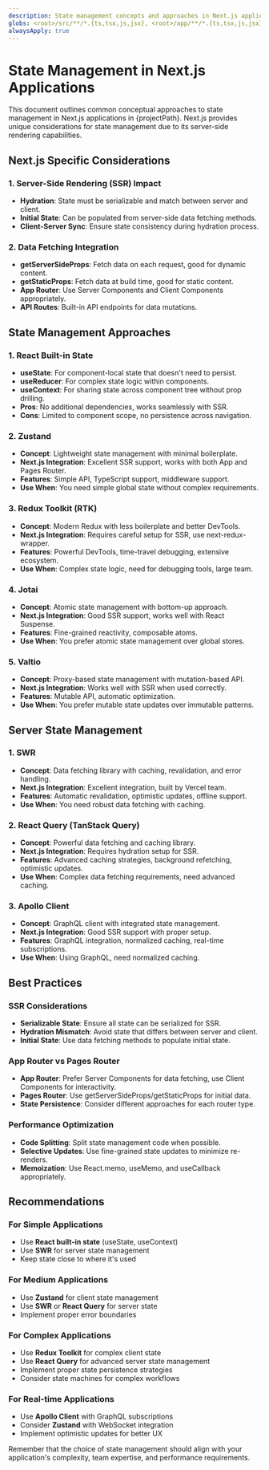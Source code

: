 ```yaml
---
description: State management concepts and approaches in Next.js applications
globs: <root>/src/**/*.{ts,tsx,js,jsx}, <root>/app/**/*.{ts,tsx,js,jsx}, <root>/pages/**/*.{ts,tsx,js,jsx}
alwaysApply: true
---
```


# State Management in Next.js Applications

This document outlines common conceptual approaches to state management in Next.js applications in {projectPath}. Next.js provides unique considerations for state management due to its server-side rendering capabilities.

## Next.js Specific Considerations

### 1. Server-Side Rendering (SSR) Impact

-   **Hydration**: State must be serializable and match between server and client.
-   **Initial State**: Can be populated from server-side data fetching methods.
-   **Client-Server Sync**: Ensure state consistency during hydration process.

### 2. Data Fetching Integration

-   **getServerSideProps**: Fetch data on each request, good for dynamic content.
-   **getStaticProps**: Fetch data at build time, good for static content.
-   **App Router**: Use Server Components and Client Components appropriately.
-   **API Routes**: Built-in API endpoints for data mutations.

## State Management Approaches

### 1. React Built-in State

-   **useState**: For component-local state that doesn't need to persist.
-   **useReducer**: For complex state logic within components.
-   **useContext**: For sharing state across component tree without prop drilling.
-   **Pros**: No additional dependencies, works seamlessly with SSR.
-   **Cons**: Limited to component scope, no persistence across navigation.

### 2. Zustand

-   **Concept**: Lightweight state management with minimal boilerplate.
-   **Next.js Integration**: Excellent SSR support, works with both App and Pages Router.
-   **Features**: Simple API, TypeScript support, middleware support.
-   **Use When**: You need simple global state without complex requirements.

### 3. Redux Toolkit (RTK)

-   **Concept**: Modern Redux with less boilerplate and better DevTools.
-   **Next.js Integration**: Requires careful setup for SSR, use next-redux-wrapper.
-   **Features**: Powerful DevTools, time-travel debugging, extensive ecosystem.
-   **Use When**: Complex state logic, need for debugging tools, large team.

### 4. Jotai

-   **Concept**: Atomic state management with bottom-up approach.
-   **Next.js Integration**: Good SSR support, works well with React Suspense.
-   **Features**: Fine-grained reactivity, composable atoms.
-   **Use When**: You prefer atomic state management over global stores.

### 5. Valtio

-   **Concept**: Proxy-based state management with mutation-based API.
-   **Next.js Integration**: Works well with SSR when used correctly.
-   **Features**: Mutable API, automatic optimization.
-   **Use When**: You prefer mutable state updates over immutable patterns.

## Server State Management

### 1. SWR

-   **Concept**: Data fetching library with caching, revalidation, and error handling.
-   **Next.js Integration**: Excellent integration, built by Vercel team.
-   **Features**: Automatic revalidation, optimistic updates, offline support.
-   **Use When**: You need robust data fetching with caching.

### 2. React Query (TanStack Query)

-   **Concept**: Powerful data fetching and caching library.
-   **Next.js Integration**: Requires hydration setup for SSR.
-   **Features**: Advanced caching strategies, background refetching, optimistic updates.
-   **Use When**: Complex data fetching requirements, need advanced caching.

### 3. Apollo Client

-   **Concept**: GraphQL client with integrated state management.
-   **Next.js Integration**: Good SSR support with proper setup.
-   **Features**: GraphQL integration, normalized caching, real-time subscriptions.
-   **Use When**: Using GraphQL, need normalized caching.

## Best Practices

### SSR Considerations

-   **Serializable State**: Ensure all state can be serialized for SSR.
-   **Hydration Mismatch**: Avoid state that differs between server and client.
-   **Initial State**: Use data fetching methods to populate initial state.

### App Router vs Pages Router

-   **App Router**: Prefer Server Components for data fetching, use Client Components for interactivity.
-   **Pages Router**: Use getServerSideProps/getStaticProps for initial data.
-   **State Persistence**: Consider different approaches for each router type.

### Performance Optimization

-   **Code Splitting**: Split state management code when possible.
-   **Selective Updates**: Use fine-grained state updates to minimize re-renders.
-   **Memoization**: Use React.memo, useMemo, and useCallback appropriately.

## Recommendations

### For Simple Applications

-   Use **React built-in state** (useState, useContext)
-   Use **SWR** for server state management
-   Keep state close to where it's used

### For Medium Applications

-   Use **Zustand** for client state management
-   Use **SWR** or **React Query** for server state
-   Implement proper error boundaries

### For Complex Applications

-   Use **Redux Toolkit** for complex client state
-   Use **React Query** for advanced server state management
-   Implement proper state persistence strategies
-   Consider state machines for complex workflows

### For Real-time Applications

-   Use **Apollo Client** with GraphQL subscriptions
-   Consider **Zustand** with WebSocket integration
-   Implement optimistic updates for better UX

Remember that the choice of state management should align with your application's complexity, team expertise, and performance requirements.
